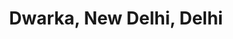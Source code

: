 ---
title: Dwarka, New Delhi, Delhi
url: /dwarka-new-delhi-delhi/
latitude: 28.597
longitude: 77.042
---